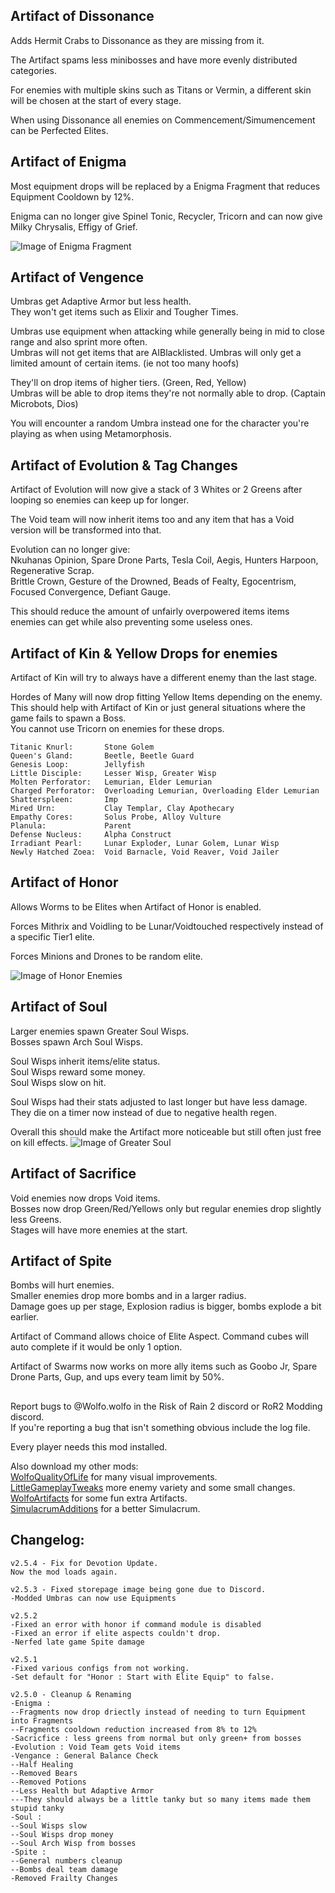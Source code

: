 ## Artifact of Dissonance
Adds Hermit Crabs to Dissonance as they are missing from it.

The Artifact spams less minibosses and have more evenly distributed categories.

For enemies with multiple skins such as Titans or Vermin, a different skin will be chosen at the start of every stage.

When using Dissonance all enemies on Commencement/Simumencement can be Perfected Elites. 


## Artifact of Enigma
Most equipment drops will be replaced by a Enigma Fragment that reduces Equipment Cooldown by 12%.

Enigma can no longer give Spinel Tonic, Recycler, Tricorn and can now give Milky Chrysalis, Effigy of Grief.

![Image of Enigma Fragment](https://raw.githubusercontent.com/WolfoIsBestWolf/ror2-FixedSpawnDissonance/main/modPageImages/artifactsEnigma.png) 

## Artifact of Vengence
Umbras get Adaptive Armor but less health.\
They won't get items such as Elixir and Tougher Times.

Umbras use equipment when attacking while generally being in mid to close range and also sprint more often.\
Umbras will not get items that are AIBlacklisted.
Umbras will only get a limited amount of certain items. (ie not too many hoofs)

They'll on drop items of higher tiers. (Green, Red, Yellow)\
Umbras will be able to drop items they're not normally able to drop. (Captain Microbots, Dios)

You will encounter a random Umbra instead one for the character you're playing as when using Metamorphosis.

## Artifact of Evolution & Tag Changes
Artifact of Evolution will now give a stack of 3 Whites or 2 Greens after looping so enemies can keep up for longer.

The Void team will now inherit items too and any item that has a Void version will be transformed into that.

Evolution can no longer give:\
Nkuhanas Opinion, Spare Drone Parts, Tesla Coil, Aegis, Hunters Harpoon, Regenerative Scrap.\
Brittle Crown, Gesture of the Drowned, Beads of Fealty, Egocentrism, Focused Convergence, Defiant Gauge.

This should reduce the amount of unfairly overpowered items items enemies can get while also preventing some useless ones.



## Artifact of Kin & Yellow Drops for enemies
Artifact of Kin will try to always have a different enemy than the last stage.

Hordes of Many will now drop fitting Yellow Items depending on the enemy.\
This should help with Artifact of Kin or just general situations where the game fails to spawn a Boss.\
You cannot use Tricorn on enemies for these drops.
```
Titanic Knurl:       Stone Golem
Queen's Gland:       Beetle, Beetle Guard
Genesis Loop:        Jellyfish
Little Disciple:     Lesser Wisp, Greater Wisp
Molten Perforator:   Lemurian, Elder Lemurian
Charged Perforator:  Overloading Lemurian, Overloading Elder Lemurian
Shatterspleen:       Imp
Mired Urn:           Clay Templar, Clay Apothecary
Empathy Cores:       Solus Probe, Alloy Vulture
Planula:             Parent
Defense Nucleus:     Alpha Construct
Irradiant Pearl:     Lunar Exploder, Lunar Golem, Lunar Wisp
Newly Hatched Zoea:  Void Barnacle, Void Reaver, Void Jailer
```

## Artifact of Honor
Allows Worms to be Elites when Artifact of Honor is enabled. 

Forces Mithrix and Voidling to be Lunar/Voidtouched respectively instead of a specific Tier1 elite.

Forces Minions and Drones to be random elite.

![Image of Honor Enemies](https://raw.githubusercontent.com/WolfoIsBestWolf/ror2-FixedSpawnDissonance/main/modPageImages/artifactsHonor.png) 



## Artifact of Soul
Larger enemies spawn Greater Soul Wisps.\
Bosses spawn Arch Soul Wisps.

Soul Wisps inherit items/elite status.\
Soul Wisps reward some money.\
Soul Wisps slow on hit.

Soul Wisps had their stats adjusted to last longer but have less damage.\
They die on a timer now instead of due to negative health regen.

Overall this should make the Artifact more noticeable but still often just free on kill effects.
![Image of Greater Soul](https://raw.githubusercontent.com/WolfoIsBestWolf/ror2-FixedSpawnDissonance/main/modPageImages/artifactsSoul.png) 

## Artifact of Sacrifice
Void enemies now drops Void items.\
Bosses now drop Green/Red/Yellows only but regular enemies drop slightly less Greens.\
Stages will have more enemies at the start.

## Artifact of Spite
Bombs will hurt enemies.\
Smaller enemies drop more bombs and in a larger radius.\
Damage goes up per stage, Explosion radius is bigger, bombs explode a bit earlier.

Artifact of Command allows choice of Elite Aspect. Command cubes will auto complete if it would be only 1 option.

Artifact of Swarms now works on more ally items such as Goobo Jr, Spare Drone Parts, Gup, and ups every team limit by 50%.




##
Report bugs to @Wolfo.wolfo in the Risk of Rain 2 discord or RoR2 Modding discord.\
If you're reporting a bug that isn't something obvious include the log file.

Every player needs this mod installed.

Also download my other mods:\
[WolfoQualityOfLife](https://thunderstore.io/package/Wolfo/WolfoQualityOfLife/) for many visual improvements.\
[LittleGameplayTweaks](https://thunderstore.io/package/Wolfo/LittleGameplayTweaks/) more enemy variety and some small changes.\
[WolfoArtifacts](https://thunderstore.io/package/Wolfo/WolfoArtifacts) for some fun extra Artifacts.\
[SimulacrumAdditions](https://thunderstore.io/package/Wolfo/SimulacrumAdditions) for a better Simulacrum.  



## Changelog:
```
v2.5.4 - Fix for Devotion Update.
Now the mod loads again.

v2.5.3 - Fixed storepage image being gone due to Discord.
-Modded Umbras can now use Equipments

v2.5.2
-Fixed an error with honor if command module is disabled
-Fixed an error if elite aspects couldn't drop.
-Nerfed late game Spite damage

v2.5.1  
-Fixed various configs from not working.  
-Set default for "Honor : Start with Elite Equip" to false.  
  
v2.5.0 - Cleanup & Renaming  
-Enigma :  
--Fragments now drop driectly instead of needing to turn Equipment into Fragments  
--Fragments cooldown reduction increased from 8% to 12%
-Sacricfice : less greens from normal but only green+ from bosses  
-Evolution : Void Team gets Void items  
-Vengance : General Balance Check  
--Half Healing  
--Removed Bears  
--Removed Potions  
--Less Health but Adaptive Armor  
---They should always be a little tanky but so many items made them stupid tanky  
-Soul :  
--Soul Wisps slow  
--Soul Wisps drop money  
--Soul Arch Wisp from bosses  
-Spite :  
--General numbers cleanup  
--Bombs deal team damage  
-Removed Frailty Changes 